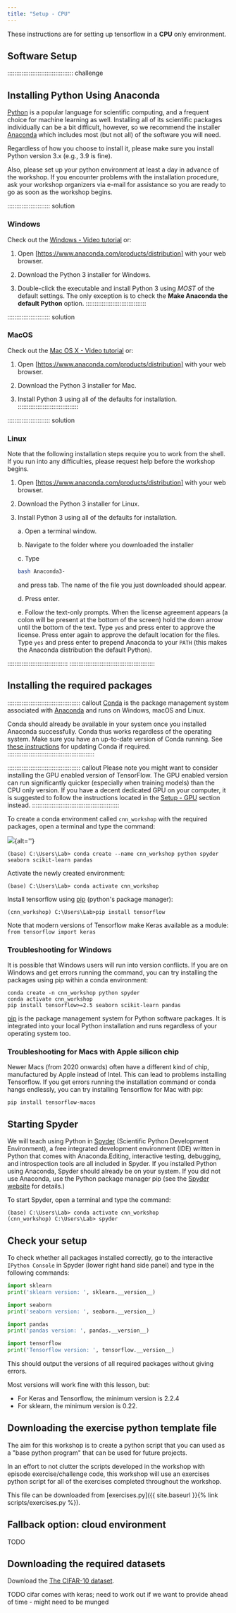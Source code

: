 ```yaml
---
title: "Setup - CPU"
---
```


These instructions are for setting up tensorflow in a **CPU** only environment.

## Software Setup

::::::::::::::::::::::::::::::::::::: challenge
## Installing Python Using Anaconda

[Python] is a popular language for scientific computing, and a frequent choice for machine learning as well. Installing all of its scientific packages individually can be a bit difficult, however, so we recommend the installer [Anaconda] which includes most (but not all) of the software you will need.

Regardless of how you choose to install it, please make sure you install Python version 3.x (e.g., 3.9 is fine).

Also, please set up your python environment at least a day in advance of the workshop. If you encounter problems with the installation procedure, ask your workshop organizers via e-mail for assistance so you are ready to go as soon as the workshop begins.

:::::::::::::::::::::::: solution
### Windows

Check out the [Windows - Video tutorial] or:

1. Open [https://www.anaconda.com/products/distribution] with your web browser.

2. Download the Python 3 installer for Windows.

3. Double-click the executable and install Python 3 using _MOST_ of the default settings. The only exception is to check the **Make Anaconda the default Python** option.
::::::::::::::::::::::::::::::::::

:::::::::::::::::::::::: solution
### MacOS

Check out the [Mac OS X - Video tutorial] or:

1. Open [https://www.anaconda.com/products/distribution] with your web browser.

2. Download the Python 3 installer for Mac.

3. Install Python 3 using all of the defaults for installation.
::::::::::::::::::::::::::::::::::

:::::::::::::::::::::::: solution 
### Linux

Note that the following installation steps require you to work from the shell.
If you run into any difficulties, please request help before the workshop begins.

1.  Open [https://www.anaconda.com/products/distribution] with your web browser.

2.  Download the Python 3 installer for Linux.

3.  Install Python 3 using all of the defaults for installation.

    a.  Open a terminal window.

    b.  Navigate to the folder where you downloaded the installer

    c.  Type

    ```bash
    bash Anaconda3-
    ```

    and press tab.  The name of the file you just downloaded should appear.

    d.  Press enter.

    e.  Follow the text-only prompts.  When the license agreement appears (a colon
        will be present at the bottom of the screen) hold the down arrow until the
        bottom of the text. Type `yes` and press enter to approve the license. Press
        enter again to approve the default location for the files. Type `yes` and
        press enter to prepend Anaconda to your `PATH` (this makes the Anaconda
        distribution the default Python).

:::::::::::::::::::::::::::::::::: 
::::::::::::::::::::::::::::::::::::::::::::::::

## Installing the required packages

::::::::::::::::::::::::::::::::::::::::: callout
[Conda] is the package management system associated with [Anaconda] and runs on Windows, macOS and Linux.

Conda should already be available in your system once you installed Anaconda successfully. Conda thus works regardless of the operating system. Make sure you have an up-to-date version of Conda running. See [these instructions] for updating Conda if required.
:::::::::::::::::::::::::::::::::::::::::::::::::

::::::::::::::::::::::::::::::::::::::::: callout
Please note you might want to consider installing the GPU enabled version of TensorFlow.  The GPU enabled version can run significantly quicker (especially when training models) than the CPU only version.  If you have a decent dedicated GPU on your computer, it is suggested to follow the instructions located in the [Setup - GPU](episodes/setup-gpu.md) section instead.
:::::::::::::::::::::::::::::::::::::::::::::::::

To create a conda environment called `cnn_workshop` with the required packages, open a terminal and type the command:

![](fig/00Setup.png){alt=''}

```code
(base) C:\Users\Lab> conda create --name cnn_workshop python spyder seaborn scikit-learn pandas
```

Activate the newly created environment:

```code
(base) C:\Users\Lab> conda activate cnn_workshop
```

Install tensorflow using [pip] (python's package manager):

```code
(cnn_workshop) C:\Users\Lab>pip install tensorflow
```

Note that modern versions of Tensorflow make Keras available as a module: `from tensorflow import keras`


### Troubleshooting for Windows

It is possible that Windows users will run into version conflicts. If you are on Windows and get errors running the command, you can try installing the packages using pip within a conda environment:

```code
conda create -n cnn_workshop python spyder
conda activate cnn_workshop
pip install tensorflow>=2.5 seaborn scikit-learn pandas
```

[pip] is the package management system for Python software packages.
It is integrated into your local Python installation and runs regardless of your operating system too.

### Troubleshooting for Macs with Apple silicon chip

Newer Macs (from 2020 onwards) often have a different kind of chip, manufactured by Apple instead of Intel. This can lead to problems installing Tensorflow.
If you get errors running the installation command or conda hangs endlessly, you can try installing Tensorflow for Mac with pip:

```conda
pip install tensorflow-macos
```

## Starting Spyder

We will teach using Python in [Spyder] (Scientific Python Development Environment), a free integrated development environment (IDE) written in Python that comes with Anaconda.Editing, interactive testing, debugging, and introspection tools are all included in Spyder. If you installed Python using Anaconda, Spyder should already be on your system. If you did not use Anaconda, use the Python package manager pip (see the [Spyder website] for details.)

To start Spyder, open a terminal and type the command:

```conda
(base) C:\Users\Lab> conda activate cnn_workshop
(cnn_workshop) C:\Users\Lab> spyder
```

## Check your setup

To check whether all packages installed correctly, go to the interactive `IPython Console` in Spyder (lower right hand side panel) and type in the following commands:

```python
import sklearn
print('sklearn version: ', sklearn.__version__)

import seaborn
print('seaborn version: ', seaborn.__version__)

import pandas
print('pandas version: ', pandas.__version__)

import tensorflow
print('Tensorflow version: ', tensorflow.__version__)
```

This should output the versions of all required packages without giving errors. 

Most versions will work fine with this lesson, but:

- For Keras and Tensorflow, the minimum version is 2.2.4
- For sklearn, the minimum version is 0.22.

## Downloading the exercise python template file

The aim for this workshop is to create a python script that you can used as a "base python program" that can be used for future projects.

In an effort to not clutter the scripts developed in the workshop with episode exercise/challenge code, this workshop will use an exercises python script for all of the exercises completed throughout the workshop.

This file can be downloaded from [exercises.py]({{ site.baseurl }}{% link scripts/exercises.py %}).


## Fallback option: cloud environment

TODO

## Downloading the required datasets

Download the [The CIFAR-10 dataset].

TODO cifar comes with keras; need to work out if we want to provide ahead of time - might need to be munged

<!-- Collect your link references at the bottom of your document -->

[Conda]: https://docs.conda.io/projects/conda/en/latest/
[Anaconda]: https://www.anaconda.com/products/individual
[anaconda-distribution]: https://www.anaconda.com/products/distribution
[Spyder]: https://www.spyder-ide.org/
[Spyder website]: https://docs.spyder-ide.org/current/installation.html
[python]: https://python.org
[Mac OS X - Video tutorial]: https://www.youtube.com/watch?v=TcSAln46u9U
[Windows - Video tutorial]: https://www.youtube.com/watch?v=xxQ0mzZ8UvA
[The CIFAR-10 dataset]: https://www.cs.toronto.edu/~kriz/cifar.html
[pip]: (https://pip.pypa.io/en/stable/)
[these instructions]: https://docs.anaconda.com/anaconda/install/update-version/
[Google colab]: https://colab.research.google.com/

